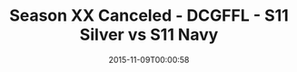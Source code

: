 ---
title: Season XX Canceled - DCGFFL - S11 Silver vs S11 Navy
teams-score:
- team: _teams/s11-silver.md
  score:
- team: _teams/s11-navy.md
  score:
mvp: ''
game-ball: ''
sportsperson: ''
season: 11
week:
date: '2015-11-09T00:00:58'
pageid: season-11-playoffs-november-8-2015-943-vs-933
---